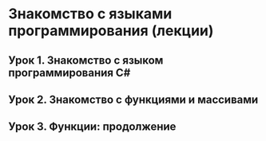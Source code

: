# __Знакомство с языками программирования (лекции)__

## __Урок 1. Знакомство с языком программирования C#__

## __Урок 2. Знакомство с функциями и массивами__

## __Урок 3. Функции: продолжение__
